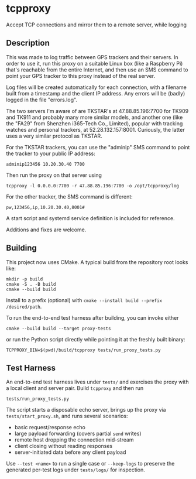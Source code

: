 # tcpproxy
Accept TCP connections and mirror them to a remote server, while logging

## Description
This was made to log traffic between GPS trackers and their servers. In order to use it,
run this proxy on a suitable Linux box (like a Raspberry Pi) that's reachable from the entire
Internet, and then use an SMS command to point your GPS tracker to this proxy instead of the
real server.

Log files will be created automatically for each connection, with a filename built
from a timestamp and the client IP address. Any errors will be (badly) logged in
the file "errors.log".

The two servers I'm aware of are TKSTAR's at 47.88.85.196:7700 for TK909 and TK911 and probably
many more similar models, and another one (like the "FA29" from Shenzhen i365-Tech Co., Limited),
popular with tracking watches and personal trackers, at 52.28.132.157:8001. Curiously, the
latter uses a very similar protocol as TKSTAR.

For the TKSTAR trackers, you can use the "adminip" SMS command to point the tracker to your public
IP address:
```
adminip123456 10.20.30.40 7700
```

Then run the proxy on that server using
```
tcpproxy -l 0.0.0.0:7700 -r 47.88.85.196:7700 -o /opt/tcpproxy/log
```

For the other tracker, the SMS command is different:
```
pw,123456,ip,10.20.30.40,8001#
```

A start script and systemd service definition is included for reference.

Additions and fixes are welcome.

## Building
This project now uses CMake. A typical build from the repository root looks like:

```
mkdir -p build
cmake -S . -B build
cmake --build build
```

Install to a prefix (optional) with `cmake --install build --prefix /desired/path`.

To run the end-to-end test harness after building, you can invoke either

```
cmake --build build --target proxy-tests
```

or run the Python script directly while pointing it at the freshly built
binary:

```
TCPPROXY_BIN=$(pwd)/build/tcpproxy tests/run_proxy_tests.py
```

## Test Harness
An end-to-end test harness lives under `tests/` and exercises the proxy with a
local client and server pair. Build `tcpproxy` and then run

```
tests/run_proxy_tests.py
```

The script starts a disposable echo server, brings up the proxy via
`tests/start_proxy.sh`, and runs several scenarios:
- basic request/response echo
- large payload forwarding (covers partial `send` writes)
- remote host dropping the connection mid-stream
- client closing without reading responses
- server-initiated data before any client payload

Use `--test <name>` to run a single case or `--keep-logs` to preserve the
generated per-test logs under `tests/logs/` for inspection.
